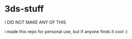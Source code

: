 # 3ds-stuff

I DID NOT MAKE ANY OF THIS

i made this repo for personal use, but if anyone finds it cool :)
